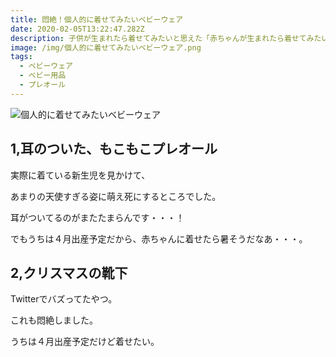 ```yaml
---
title: 悶絶！個人的に着せてみたいベビーウェア
date: 2020-02-05T13:22:47.282Z
description: 子供が生まれたら着せてみたいと思えた「赤ちゃんが生まれたら着せてみたい！」と思えたベビーウェアは？
image: /img/個人的に着せてみたいベビーウェア.png
tags:
  - ベビーウェア
  - ベビー用品
  - プレオール
---
```

![個人的に着せてみたいベビーウェア](/img/個人的に着せてみたいベビーウェア.png "個人的に着せてみたいベビーウェア")

## 1,耳のついた、もこもこプレオール

実際に着ている新生児を見かけて、

あまりの天使すぎる姿に萌え死にするところでした。

耳がついてるのがまたたまらんです・・・！

でもうちは４月出産予定だから、赤ちゃんに着せたら暑そうだなあ・・・。

## 2,クリスマスの靴下

Twitterでバズってたやつ。

これも悶絶しました。

うちは４月出産予定だけど着せたい。
